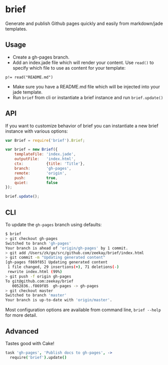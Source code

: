 # brief
Generate and publish Github pages quickly and easily from markdown/jade
templates.

## Usage
- Create a gh-pages branch.
- Add an index.jade file which will render your content. Use `read()` to specify which file to use as content for your template:

```jade
p!= read("README.md")
```

- Make sure you have a README.md file which will be injected into your jade template.
- Run `brief` from cli or instantiate a brief instance and run `brief.update()`

## API
If you want to customize behavior of brief you can instantiate a new brief
instance with various options:

```javascript
var Brief = require('brief').Brief;

var brief = new Brief({
    templateFile: 'index.jade',
    outputFile:   'index.html',
    ctx:          {title: 'Title'},
    branch:       'gh-pages',
    remote:       'origin',
    push:         true,
    quiet:        false
});

brief.update();
```

## CLI
To update the `gh-pages` branch using defaults:

```bash
$ brief
> git checkout gh-pages
Switched to branch 'gh-pages'
Your branch is ahead of 'origin/gh-pages' by 1 commit.
> git add /Users/zk/go/src/github.com/zeekay/brief/index.html
> git commit -m "Updating generated content"
[gh-pages f869f85] Updating generated content
 1 file changed, 29 insertions(+), 71 deletions(-)
 rewrite index.html (99%)
> git push -f origin gh-pages
To git@github.com:zeekay/brief
   0052836..f869f85  gh-pages -> gh-pages
> git checkout master
Switched to branch 'master'
Your branch is up-to-date with 'origin/master'.
```

Most configuration options are available from command line, `brief --help` for
more detail.

## Advanced
Tastes good with Cake!

```coffeescript
task 'gh-pages', 'Publish docs to gh-pages', ->
  require('brief').update()
```
